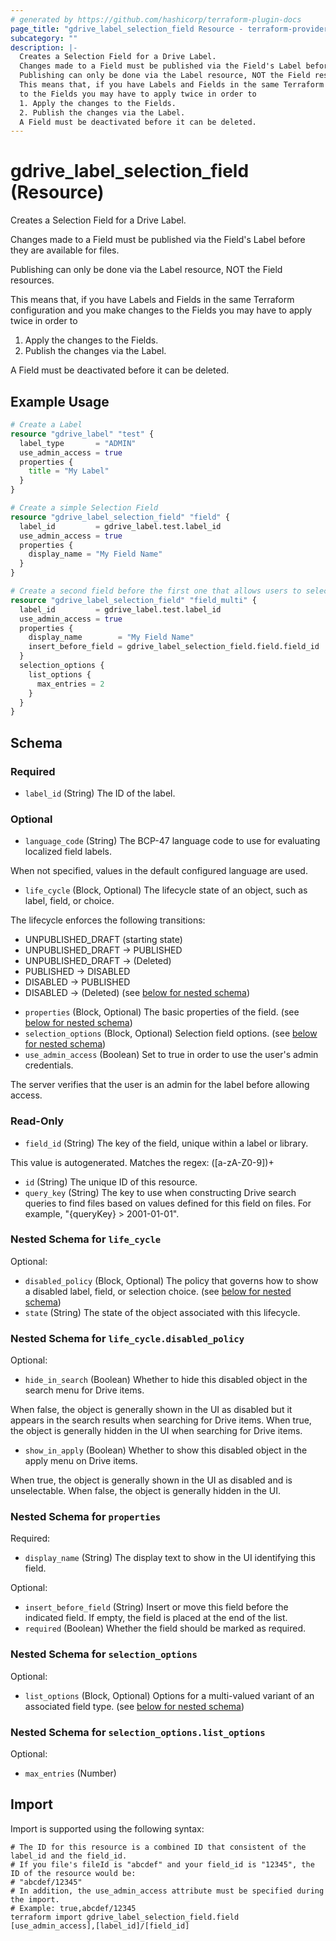 ```yaml
---
# generated by https://github.com/hashicorp/terraform-plugin-docs
page_title: "gdrive_label_selection_field Resource - terraform-provider-gdrive"
subcategory: ""
description: |-
  Creates a Selection Field for a Drive Label.
  Changes made to a Field must be published via the Field's Label before they are available for files.
  Publishing can only be done via the Label resource, NOT the Field resources.
  This means that, if you have Labels and Fields in the same Terraform configuration and you make changes
  to the Fields you may have to apply twice in order to
  1. Apply the changes to the Fields.
  2. Publish the changes via the Label.
  A Field must be deactivated before it can be deleted.
---
```


# gdrive_label_selection_field (Resource)

Creates a Selection Field for a Drive Label.

Changes made to a Field must be published via the Field's Label before they are available for files.

Publishing can only be done via the Label resource, NOT the Field resources.

This means that, if you have Labels and Fields in the same Terraform configuration and you make changes
to the Fields you may have to apply twice in order to
1. Apply the changes to the Fields.
2. Publish the changes via the Label.

A Field must be deactivated before it can be deleted.

## Example Usage

```terraform
# Create a Label
resource "gdrive_label" "test" {
  label_type       = "ADMIN"
  use_admin_access = true
  properties {
    title = "My Label"
  }
}

# Create a simple Selection Field
resource "gdrive_label_selection_field" "field" {
  label_id         = gdrive_label.test.label_id
  use_admin_access = true
  properties {
    display_name = "My Field Name"
  }
}

# Create a second field before the first one that allows users to select multiple Choices
resource "gdrive_label_selection_field" "field_multi" {
  label_id         = gdrive_label.test.label_id
  use_admin_access = true
  properties {
    display_name        = "My Field Name"
    insert_before_field = gdrive_label_selection_field.field.field_id
  }
  selection_options {
    list_options {
      max_entries = 2
    }
  }
}
```

<!-- schema generated by tfplugindocs -->
## Schema

### Required

- `label_id` (String) The ID of the label.

### Optional

- `language_code` (String) The BCP-47 language code to use for evaluating localized field labels.

When not specified, values in the default configured language are used.
- `life_cycle` (Block, Optional) The lifecycle state of an object, such as label, field, or choice.

The lifecycle enforces the following transitions:
* UNPUBLISHED_DRAFT (starting state)
* UNPUBLISHED_DRAFT -> PUBLISHED
* UNPUBLISHED_DRAFT -> (Deleted)
* PUBLISHED -> DISABLED
* DISABLED -> PUBLISHED
* DISABLED -> (Deleted) (see [below for nested schema](#nestedblock--life_cycle))
- `properties` (Block, Optional) The basic properties of the field. (see [below for nested schema](#nestedblock--properties))
- `selection_options` (Block, Optional) Selection field options. (see [below for nested schema](#nestedblock--selection_options))
- `use_admin_access` (Boolean) Set to true in order to use the user's admin credentials.

The server verifies that the user is an admin for the label before allowing access.

### Read-Only

- `field_id` (String) The key of the field, unique within a label or library.

This value is autogenerated. Matches the regex: ([a-zA-Z0-9])+
- `id` (String) The unique ID of this resource.
- `query_key` (String) The key to use when constructing Drive search queries to find files based on values defined for this field on files. For example, "{queryKey} > 2001-01-01".

<a id="nestedblock--life_cycle"></a>
### Nested Schema for `life_cycle`

Optional:

- `disabled_policy` (Block, Optional) The policy that governs how to show a disabled label, field, or selection choice. (see [below for nested schema](#nestedblock--life_cycle--disabled_policy))
- `state` (String) The state of the object associated with this lifecycle.

<a id="nestedblock--life_cycle--disabled_policy"></a>
### Nested Schema for `life_cycle.disabled_policy`

Optional:

- `hide_in_search` (Boolean) Whether to hide this disabled object in the search menu for Drive items.

When false, the object is generally shown in the UI as disabled but it appears in the search results when searching for Drive items.
When true, the object is generally hidden in the UI when searching for Drive items.
- `show_in_apply` (Boolean) Whether to show this disabled object in the apply menu on Drive items.

When true, the object is generally shown in the UI as disabled and is unselectable.
When false, the object is generally hidden in the UI.



<a id="nestedblock--properties"></a>
### Nested Schema for `properties`

Required:

- `display_name` (String) The display text to show in the UI identifying this field.

Optional:

- `insert_before_field` (String) Insert or move this field before the indicated field.
If empty, the field is placed at the end of the list.
- `required` (Boolean) Whether the field should be marked as required.


<a id="nestedblock--selection_options"></a>
### Nested Schema for `selection_options`

Optional:

- `list_options` (Block, Optional) Options for a multi-valued variant of an associated field type. (see [below for nested schema](#nestedblock--selection_options--list_options))

<a id="nestedblock--selection_options--list_options"></a>
### Nested Schema for `selection_options.list_options`

Optional:

- `max_entries` (Number)

## Import

Import is supported using the following syntax:

```shell
# The ID for this resource is a combined ID that consistent of the label_id and the field_id.
# If you file's fileId is "abcdef" and your field_id is "12345", the ID of the resource would be:
# "abcdef/12345"
# In addition, the use_admin_access attribute must be specified during the import.
# Example: true,abcdef/12345
terraform import gdrive_label_selection_field.field [use_admin_access],[label_id]/[field_id]
```
